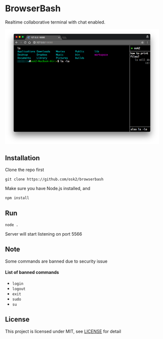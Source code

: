 # BrowserBash

Realtime collaborative terminal with chat enabled.

![Preview](img/preview.png)

## Installation

Clone the repo first
```
git clone https://github.com/osk2/browserbash
```

Make sure you have Node.js installed, and

```
npm install
```

## Run

```
node .
```

Server will start listening on port 5566

## Note

Some commands are banned due to security issue

#### List of banned commands

- `login`
- `logout`
- `exit`
- `sudo`
- `su`


## License

This project is licensed under MIT, see [LICENSE](LICENSE) for detail
